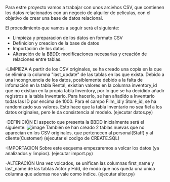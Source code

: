 Para estre proyecto vamos a trabajar con unos arcivhos CSV, que contienen los datos relacionados con un negocio de alquiler de peliculas, con el objetivo de crear una
base de datos relacional.

El procedimiento que vamos a seguir será el siguiente:
  - Limpieza y preparacion de los datos en formato CSV
  - Definicion y creacion de la base de datos
  - Importación de los datos
  - Alteración de la BBDD: modificaciones necesarias y creación de relaciones entre tablas.


-LIMPIEZA
A partir de los CSV originales, se ha creado una copia en la que se elimina la columna "last_update" de las tablas en las que exista.
Debido a una incongruencia de los datos, posiblemente debido a la falta de infomación en la tabla Rental, existian valores en la columna inventory_id que no existian 
en la propia tabla Inventory, por lo que se ha decidido añadir registros a la tabla Inventario. 
Para hacerlo, se han añadido a Inventario todas las ID por encima de 1000. Para el campo Film_id y Store_id, se ha randomizado sus valores. Esto hace que la tabla 
Inventario no sea fiel a los datos originales, pero le da consistencia al modelo.
(ejecutar datos.py)

-DEFINICIÓN
El aspecto que presenta la BBDD inicialmente será el siguiente:
![image](https://user-images.githubusercontent.com/111570446/200181006-ee7d35e8-4212-4e21-ac0d-369c8c6aacad.png)
También se han creado 2 tablas nuevas que no aparecian en los CSV originales, que pertenecen al personal(Staff) y al cliente(Customer)
(ejecutar el codigo de CREATE.SQL)

-IMPORTACION
Sobre este esquema empezaremos a volcar los datos (ya analizados y limpios). 
(ejecutar import.py)

-ALTERACIÓN
Una vez volcados, se unifican las columnas first_name y last_name de las tablas Actor y Hdd,
de modo que nos queda una unica columna que ademas nos vale como indice.
(ejecutar alter.py)




